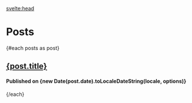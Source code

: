 <script context="module">
  /** @type {import("@sveltejs/kit").Load} */
  export const load = async ({ fetch }) => {
    const posts = await fetch("/api/posts.json");
    const allPosts = await posts.json();

    return {
      props: {
        posts: allPosts,
      },
    };
  };
</script>

<script>
  export let posts;
  const locale = "en-US";
  const options = { weekday: "long", year: "numeric", month: "long", day: "numeric" };
</script>

<svelte:head>

  <title>Ian Pratt | Just a gay programmer</title>
</svelte:head>

# **Posts**

{#each posts as post}

## [{post.title}](/posts/{post.slug})

#### Published on {new Date(post.date).toLocaleDateString(locale, options)}

{/each}

